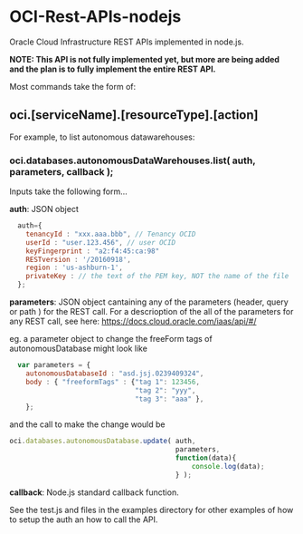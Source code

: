 # OCI-Rest-APIs-nodejs

Oracle Cloud Infrastructure REST APIs implemented in node.js.  

**NOTE:  This API is not fully implemented yet, but more are being added and the plan is to fully implement the entire REST API.**

 Most commands take the form of:

## oci.[serviceName].[resourceType].[action]

For example, to list autonomous datawarehouses:

### oci.databases.autonomousDataWarehouses.list( auth, parameters, callback );
Inputs take the following form...

**auth**: JSON object 
```javascript
  auth={
    tenancyId : "xxx.aaa.bbb", // Tenancy OCID
    userId : "user.123.456", // user OCID
    keyFingerprint : "a2:f4:45:ca:98"
    RESTversion : '/20160918',
    region : 'us-ashburn-1',
    privateKey : // the text of the PEM key, NOT the name of the file
  };
```

**parameters**:
  JSON object cantaining any of the parameters (header, query or path ) for the REST call.  For a descrioption of the all of the parameters for any REST call, see here:  https://docs.cloud.oracle.com/iaas/api/#/

  eg.  a parameter object to change the freeForm tags of autonomousDatabase might look like
```javascript
  var parameters = {
    autonomousDatabaseId : "asd.jsj.0239409324",
    body : { "freeformTags" : {"tag 1": 123456, 
                               "tag 2": "yyy", 
                               "tag 3": "aaa" },
    };
```
and the call to make the change would be

```javascript
oci.databases.autonomousDatabase.update( auth,
                                         parameters,
                                         function(data){
                                             console.log(data);
                                         } );
```
**callback**: 
  Node.js standard callback function.


See the test.js and files in the examples directory for other examples of how to setup the auth an how to call the API.